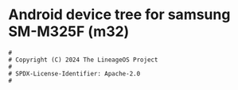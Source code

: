 # Android device tree for samsung SM-M325F (m32)

```
#
# Copyright (C) 2024 The LineageOS Project
#
# SPDX-License-Identifier: Apache-2.0
#
```
